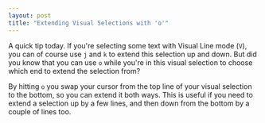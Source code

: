 ```yaml
---
layout: post
title: "Extending Visual Selections with 'o'"
---
```


A quick tip today. If you're selecting some text with Visual Line mode (`V`), you can of course use `j` and `k` to extend this selection up and down. But did you know that you can use `o` while you're in this visual selection to choose which end to extend the selection from?

By hitting `o` you swap your cursor from the top line of your visual selection to the bottom, so you can extend it both ways. This is useful if you need to extend a selection up by a few lines, and then down from the bottom by a couple of lines too.
